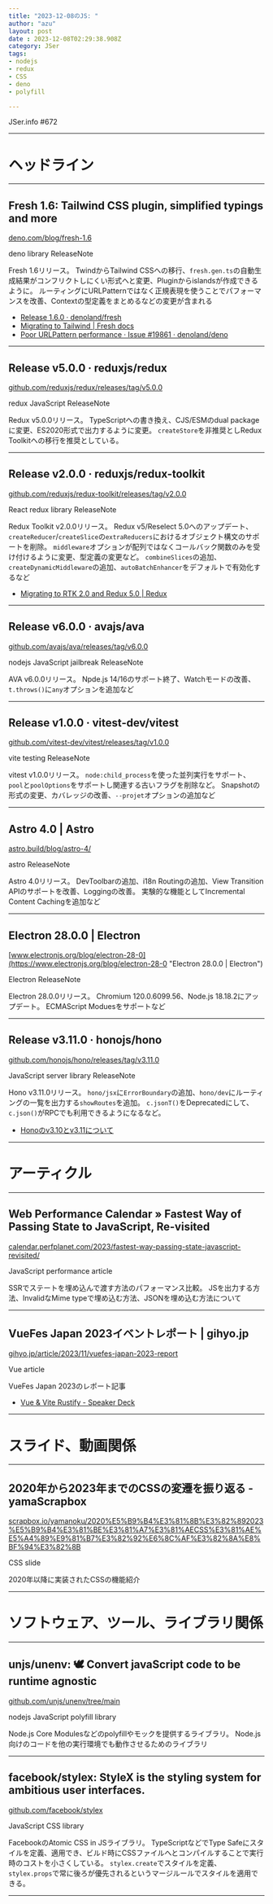 ```yaml
---
title: "2023-12-08のJS: "
author: "azu"
layout: post
date : 2023-12-08T02:29:38.908Z
category: JSer
tags:
- nodejs
- redux
- CSS
- deno
- polyfill

---
```


JSer.info #672

----

<h1 class="site-genre">ヘッドライン</h1>

----

## Fresh 1.6: Tailwind CSS plugin, simplified typings and more
[deno.com/blog/fresh-1.6](https://deno.com/blog/fresh-1.6 "Fresh 1.6: Tailwind CSS plugin, simplified typings and more")
<p class="jser-tags jser-tag-icon"><span class="jser-tag">deno</span> <span class="jser-tag">library</span> <span class="jser-tag">ReleaseNote</span></p>

Fresh 1.6リリース。
TwindからTailwind CSSへの移行、`fresh.gen.ts`の自動生成結果がコンフリクトしにくい形式へと変更、Pluginからislandsが作成できるように。
ルーティングにURLPatternではなく正規表現を使うことでパフォーマンスを改善、Contextの型定義をまとめるなどの変更が含まれる

- [Release 1.6.0 · denoland/fresh](https://github.com/denoland/fresh/releases/tag/1.6.0 "Release 1.6.0 · denoland/fresh")
- [Migrating to Tailwind | Fresh docs](https://fresh.deno.dev/docs/examples/migrating-to-tailwind "Migrating to Tailwind | Fresh docs")
- [Poor URLPattern performance · Issue #19861 · denoland/deno](https://github.com/denoland/deno/issues/19861 "Poor URLPattern performance · Issue #19861 · denoland/deno")

----

## Release v5.0.0 · reduxjs/redux
[github.com/reduxjs/redux/releases/tag/v5.0.0](https://github.com/reduxjs/redux/releases/tag/v5.0.0 "Release v5.0.0 · reduxjs/redux")
<p class="jser-tags jser-tag-icon"><span class="jser-tag">redux</span> <span class="jser-tag">JavaScript</span> <span class="jser-tag">ReleaseNote</span></p>

Redux v5.0.0リリース。
TypeScriptへの書き換え、CJS/ESMのdual packageに変更、ES2020形式で出力するように変更。
`createStore`を非推奨としRedux Toolkitへの移行を推奨としている。


----

## Release v2.0.0 · reduxjs/redux-toolkit
[github.com/reduxjs/redux-toolkit/releases/tag/v2.0.0](https://github.com/reduxjs/redux-toolkit/releases/tag/v2.0.0 "Release v2.0.0 · reduxjs/redux-toolkit")
<p class="jser-tags jser-tag-icon"><span class="jser-tag">React</span> <span class="jser-tag">redux</span> <span class="jser-tag">library</span> <span class="jser-tag">ReleaseNote</span></p>

Redux Toolkit v2.0.0リリース。
Redux v5/Reselect 5.0へのアップデート、`createReducer`/`createSlice`の`extraReducers`におけるオブジェクト構文のサポートを削除。
`middleware`オプションが配列ではなくコールバック関数のみを受け付けるように変更、型定義の変更など。
`combineSlices`の追加、`createDynamicMiddleware`の追加、`autoBatchEnhancer`をデフォルトで有効化するなど

- [Migrating to RTK 2.0 and Redux 5.0 | Redux](https://redux.js.org/usage/migrations/migrating-rtk-2 "Migrating to RTK 2.0 and Redux 5.0 | Redux")

----

## Release v6.0.0 · avajs/ava
[github.com/avajs/ava/releases/tag/v6.0.0](https://github.com/avajs/ava/releases/tag/v6.0.0 "Release v6.0.0 · avajs/ava")
<p class="jser-tags jser-tag-icon"><span class="jser-tag">nodejs</span> <span class="jser-tag">JavaScript</span> <span class="jser-tag">jailbreak</span> <span class="jser-tag">ReleaseNote</span></p>

AVA v6.0.0リリース。
Npde.js 14/16のサポート終了、Watchモードの改善、`t.throws()`に`any`オプションを追加など


----

## Release v1.0.0 · vitest-dev/vitest
[github.com/vitest-dev/vitest/releases/tag/v1.0.0](https://github.com/vitest-dev/vitest/releases/tag/v1.0.0 "Release v1.0.0 · vitest-dev/vitest")
<p class="jser-tags jser-tag-icon"><span class="jser-tag">vite</span> <span class="jser-tag">testing</span> <span class="jser-tag">ReleaseNote</span></p>

vitest v1.0.0リリース。
`node:child_process`を使った並列実行をサポート、`pool`と`poolOptions`をサポートし関連する古いフラグを削除など。
Snapshotの形式の変更、カバレッジの改善、`--projet`オプションの追加など


----

## Astro 4.0 | Astro
[astro.build/blog/astro-4/](https://astro.build/blog/astro-4/ "Astro 4.0 | Astro")
<p class="jser-tags jser-tag-icon"><span class="jser-tag">astro</span> <span class="jser-tag">ReleaseNote</span></p>

Astro 4.0リリース。
DevToolbarの追加、i18n Routingの追加、View Transition APIのサポートを改善、Loggingの改善。
実験的な機能としてIncremental Content Cachingを追加など


----

## Electron 28.0.0 | Electron
[www.electronjs.org/blog/electron-28-0](https://www.electronjs.org/blog/electron-28-0 "Electron 28.0.0 | Electron")
<p class="jser-tags jser-tag-icon"><span class="jser-tag">Electron</span> <span class="jser-tag">ReleaseNote</span></p>

Electron 28.0.0リリース。
Chromium 120.0.6099.56、Node.js 18.18.2にアップデート。
ECMAScript Moduesをサポートなど


----

## Release v3.11.0 · honojs/hono
[github.com/honojs/hono/releases/tag/v3.11.0](https://github.com/honojs/hono/releases/tag/v3.11.0 "Release v3.11.0 · honojs/hono")
<p class="jser-tags jser-tag-icon"><span class="jser-tag">JavaScript</span> <span class="jser-tag">server</span> <span class="jser-tag">library</span> <span class="jser-tag">ReleaseNote</span></p>

Hono v3.11.0リリース。
`hono/jsx`に`ErrorBoundary`の追加、`hono/dev`にルーティングの一覧を出力する`showRoutes`を追加。
`c.jsonT()`をDeprecatedにして、`c.json()`がRPCでも利用できるようになるなど。

- [Honoのv3.10とv3.11について](https://zenn.dev/yusukebe/articles/d1be7aa06999cb "Honoのv3.10とv3.11について")

----
<h1 class="site-genre">アーティクル</h1>

----

## Web Performance Calendar » Fastest Way of Passing State to JavaScript, Re-visited
[calendar.perfplanet.com/2023/fastest-way-passing-state-javascript-revisited/](https://calendar.perfplanet.com/2023/fastest-way-passing-state-javascript-revisited/ "Web Performance Calendar » Fastest Way of Passing State to JavaScript, Re-visited")
<p class="jser-tags jser-tag-icon"><span class="jser-tag">JavaScript</span> <span class="jser-tag">performance</span> <span class="jser-tag">article</span></p>

SSRでステートを埋め込んで渡す方法のパフォーマンス比較。
JSを出力する方法、InvalidなMime typeで埋め込む方法、JSONを埋め込む方法について


----

## VueFes Japan 2023イベントレポート | gihyo.jp
[gihyo.jp/article/2023/11/vuefes-japan-2023-report](https://gihyo.jp/article/2023/11/vuefes-japan-2023-report "VueFes Japan 2023イベントレポート | gihyo.jp")
<p class="jser-tags jser-tag-icon"><span class="jser-tag">Vue</span> <span class="jser-tag">article</span></p>

VueFes Japan 2023のレポート記事

- [Vue &amp; Vite Rustify - Speaker Deck](https://speakerdeck.com/kazupon/vue-and-vite-rustify "Vue &amp;amp; Vite Rustify - Speaker Deck")

----
<h1 class="site-genre">スライド、動画関係</h1>

----

## 2020年から2023年までのCSSの変遷を振り返る - yamaScrapbox
[scrapbox.io/yamanoku/2020%E5%B9%B4%E3%81%8B%E3%82%892023%E5%B9%B4%E3%81%BE%E3%81%A7%E3%81%AECSS%E3%81%AE%E5%A4%89%E9%81%B7%E3%82%92%E6%8C%AF%E3%82%8A%E8%BF%94%E3%82%8B](https://scrapbox.io/yamanoku/2020%E5%B9%B4%E3%81%8B%E3%82%892023%E5%B9%B4%E3%81%BE%E3%81%A7%E3%81%AECSS%E3%81%AE%E5%A4%89%E9%81%B7%E3%82%92%E6%8C%AF%E3%82%8A%E8%BF%94%E3%82%8B "2020年から2023年までのCSSの変遷を振り返る - yamaScrapbox")
<p class="jser-tags jser-tag-icon"><span class="jser-tag">CSS</span> <span class="jser-tag">slide</span></p>

2020年以降に実装されたCSSの機能紹介


----
<h1 class="site-genre">ソフトウェア、ツール、ライブラリ関係</h1>

----

## unjs/unenv: 🕊️ Convert javaScript code to be runtime agnostic
[github.com/unjs/unenv/tree/main](https://github.com/unjs/unenv/tree/main "unjs/unenv: 🕊️ Convert javaScript code to be runtime agnostic")
<p class="jser-tags jser-tag-icon"><span class="jser-tag">nodejs</span> <span class="jser-tag">JavaScript</span> <span class="jser-tag">polyfill</span> <span class="jser-tag">library</span></p>

Node.js Core Modulesなどのpolyfillやモックを提供するライブラリ。
Node.js向けのコードを他の実行環境でも動作させるためのライブラリ


----

## facebook/stylex: StyleX is the styling system for ambitious user interfaces.
[github.com/facebook/stylex](https://github.com/facebook/stylex "facebook/stylex: StyleX is the styling system for ambitious user interfaces.")
<p class="jser-tags jser-tag-icon"><span class="jser-tag">JavaScript</span> <span class="jser-tag">CSS</span> <span class="jser-tag">library</span></p>

FacebookのAtomic CSS in JSライブラリ。
TypeScriptなどでType Safeにスタイルを定義、適用でき、ビルド時にCSSファイルへとコンパイルすることで実行時のコストを小さくしている。
`stylex.create`でスタイルを定義、`stylex.props`で常に後ろが優先されるというマージルールでスタイルを適用できる。


----
